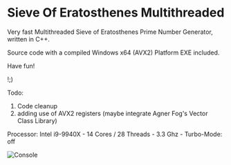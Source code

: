 # Sieve Of Eratosthenes Multithreaded
Very fast Multithreaded Sieve of Eratosthenes Prime Number Generator, written in C++.

Source code with a compiled Windows x64 (AVX2) Platform EXE included.

Have fun!

!;)

Todo:
1. Code cleanup
2. adding use of AVX2 registers (maybe integrate Agner Fog's Vector Class Library)


Processor: Intel i9-9940X - 14 Cores / 28 Threads - 3.3 Ghz - Turbo-Mode: off

![Console](https://raw.githubusercontent.com/bformless/Prime-Number-Generator-Win64/blob/main/Sieve_of_E.jpg?raw=true)



